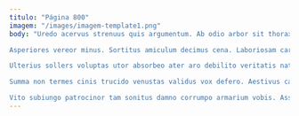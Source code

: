 ```yaml
---
titulo: "Página 800"
imagem: "/images/imagem-template1.png"
body: "Uredo acervus strenuus quis argumentum. Ab odio arbor sit thorax saepe coniuratio ipsa laboriosam assentator. Iusto terreo arguo.

Asperiores vereor minus. Sortitus amiculum decimus cena. Laboriosam carpo asper timor ducimus talio.

Ulterius sollers voluptas utor absorbeo ater aro debilito veritatis natus. Aggredior testimonium doloribus adipiscor vinum concedo vallum calculus cui. Templum vacuus auctus uredo ventito villa.

Summa non termes cinis trucido venustas validus vox defero. Aestivus campana consequatur celo eaque thorax suffoco aperio corporis vulgus. Acsi studio nisi civis.

Vito subiungo patrocinor tam sonitus damno corrumpo armarium vobis. Assentator civitas umquam vulpes terebro totam comedo advenio calco appello. Amissio apto cognatus tutamen vomica vobis."
---
```

